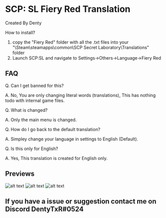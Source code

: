 # SCP: SL Fiery Red Translation

Created By Denty

How to install?
1. copy the "Fiery Red" folder with all the .txt files into your "\Steam\steamapps\common\SCP Secret Laboratory\Translations" folder
2. Launch SCP:SL and navigate to Settings->Others->Language->Fiery Red


## FAQ

Q. Can I get banned for this?

A. No, You are only changing literal words (translations), This has nothing todo with internal game files.



Q. What is changed?

A. Only the main menu is changed.



Q. How do I go back to the default translation?

A. Simpley change your language in settings to English (Default).



Q. Is this only for English?

A. Yes, This translation is created for English only.

## Previews

![alt text](https://raw.githubusercontent.com/DentyMods/SCP-SL-Fiery-Red-Translation/main/Fiery%20Red1/previews/preview-1.png)
![alt text](https://raw.githubusercontent.com/DentyMods/SCP-SL-Fiery-Red-Translation/main/Fiery%20Red1/previews/preview-2.png)
![alt text](https://raw.githubusercontent.com/DentyMods/SCP-SL-Fiery-Red-Translation/main/Fiery%20Red1/previews/preview-3.png)

## If you have a issue or suggestion contact me on Discord DentyTxR#0524
